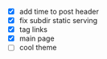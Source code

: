 - [x] add time to post header
- [x] fix subdir static serving
- [x] tag links
- [x] main page
- [ ] cool theme
